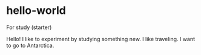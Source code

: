 # hello-world
For study (starter)

Hello! I like to experiment by studying something new. I like traveling.
I want to go to Antarctica.
